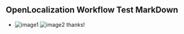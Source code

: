 ## OpenLocalization Workflow Test MarkDown
* ![image1](.\bc2883ff-a2da-460e-8416-54d43d14eaab.png)   ![image2](.\3e733c7f-fb97-4e3d-84a9-46acce90192e.png) 
thanks!